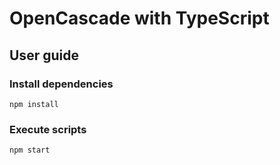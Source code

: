# OpenCascade with TypeScript

## User guide

### Install dependencies

```
npm install
```

### Execute scripts

```
npm start
```